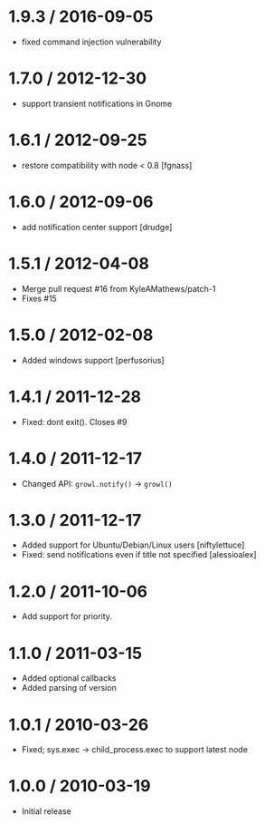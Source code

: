 
1.9.3 / 2016-09-05
==================

  * fixed command injection vulnerability

1.7.0 / 2012-12-30 
==================

  * support transient notifications in Gnome

1.6.1 / 2012-09-25 
==================

  * restore compatibility with node < 0.8 [fgnass]

1.6.0 / 2012-09-06 
==================

  * add notification center support [drudge]

1.5.1 / 2012-04-08 
==================

  * Merge pull request #16 from KyleAMathews/patch-1
  * Fixes #15

1.5.0 / 2012-02-08 
==================

  * Added windows support [perfusorius]

1.4.1 / 2011-12-28 
==================

  * Fixed: dont exit(). Closes #9

1.4.0 / 2011-12-17 
==================

  * Changed API: `growl.notify()` -> `growl()`

1.3.0 / 2011-12-17 
==================

  * Added support for Ubuntu/Debian/Linux users [niftylettuce]
  * Fixed: send notifications even if title not specified [alessioalex]

1.2.0 / 2011-10-06 
==================

  * Add support for priority.

1.1.0 / 2011-03-15 
==================

  * Added optional callbacks
  * Added parsing of version

1.0.1 / 2010-03-26
==================

  * Fixed; sys.exec -> child_process.exec to support latest node

1.0.0 / 2010-03-19
==================
  
  * Initial release
